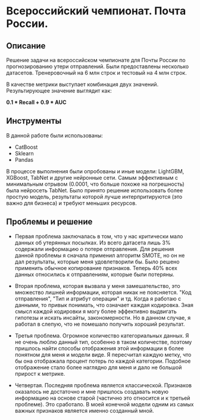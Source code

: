 # Всероссийский чемпионат. Почта России.

## Описание
Решение задачи на всероссийском чемпионате для Почты России по прогнозированию утери отправлений. Были предоставлены несколько датасетов. Тренеровочный на 6 млн строк и тестовый на 4 млн строк.

В качестве метрики выступает комбинация двух значений. Результирующее значение выглядит как:

**0.1 * Recall + 0.9 * AUC**

## Инструменты
В данной работе были использованы:
- CatBoost
- Sklearn
- Pandas

В процессе выполнения были опробованы и иные модели: LightGBM, XGBoost, TabNet и другие нейронные сети. Самым эффективным с минимальным отрывом (0.0001, что больше похоже на погрешность) была нейросеть TabNet. Было принято решение использовать более простую модель, результаты которой лучше интерпритируются (это важно для бизнеса) и требуют меньших ресурсов. 

## Проблемы и решение
- Первая проблема заключалась в том, что у нас критически мало данных об утерянных посылках. Из всего датасета лишь 3% содержали информацию о потере отправления.
Для решения данной проблемы я сначала применил алгоритм SMOTE, но он не дал результаты, которые меня удовлетворили бы. Было решено применить обычное копирование признаков. Теперь 40% всех данных относились к отправлениям, которые были потеряны.

- Вторая проблема, которая вызвала у меня замешательство, это множество лишней информации, которая никак не поясняется. "Код отправления", "Тип и атрибут операции" и тд. Когда я работаю с данными, то привык понимать, что означает каждая кодировка. Зная смысл каждой кодировки я могу более эффективно выдвигать гипотезы и искать инсайты, закономерности. Но в данном случае, я работал в слепую, что не помешало получить хороший результат.

- Третья проблема. Огромное количество категориальных данных. Я не очень люблю данный тип, особенно в таком количестве, поэтому пришлось найти способы отображения этой информации в более понятном для меня и модели виде. Я пересчитал каждую метку, что бы она отображала процент потерь по каждой категории. Подобное отображение стало более наглядно для меня и дало не большой прирост к метрике.

- Четвертая. Последняя проблема является классической. Признаков оказалось не достаточно и мне пришлось создавать новую информацию на основе старой (частично это относится и к третьей проблеме). Это сработало. В моей конечной модели одним из самых важных признаков является именно созданный мной.
